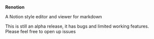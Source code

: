 **Renotion**

A Notion style editor and viewer for markdown

This is still an alpha release, it has bugs and limited working features. Please feel free to open up issues
